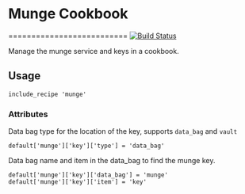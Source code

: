 # Munge Cookbook
==========================
[![Build Status](https://travis-ci.org/dmlb2000/munge-cookbook.svg?branch=master)](https://travis-ci.org/dmlb2000/munge-cookbook)

Manage the munge service and keys in a cookbook.

## Usage

```
include_recipe 'munge'
```

### Attributes

Data bag type for the location of the key, supports ```data_bag``` and ```vault```
```
default['munge']['key']['type'] = 'data_bag'
```

Data bag name and item in the data_bag to find the munge key.
```
default['munge']['key']['data_bag'] = 'munge'
default['munge']['key']['item'] = 'key'
```
